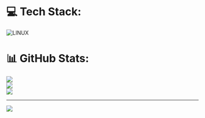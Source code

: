 
# 💻 Tech Stack:
![LINUX](https://img.shields.io/badge/Linux-FCC624?style=for-the-badge&logo=linux&logoColor=black)
# 📊 GitHub Stats:
![](https://github-readme-stats.vercel.app/api?username=WeansHHN&theme=default&hide_border=false&include_all_commits=false&count_private=false)<br/>
![](https://github-readme-streak-stats.herokuapp.com/?user=WeansHHN&theme=default&hide_border=false)<br/>
![](https://github-readme-stats.vercel.app/api/top-langs/?username=WeansHHN&theme=default&hide_border=false&include_all_commits=false&count_private=false&layout=compact)


---
[![](https://visitcount.itsvg.in/api?id=WeansHHN&icon=0&color=0)](https://visitcount.itsvg.in)

<!-- Proudly created with GPRM ( https://gprm.itsvg.in ) -->
